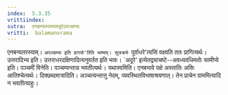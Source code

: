```yaml
---
index:  5.3.35
vrittiindex: 
sutra:  एनबन्यतरस्यामदूरेऽपञ्चम्याः
vritti:  balamanorama 
---
```


एनबन्यतरस्याम्। `अपञ्चम्या इति प्रागसे'रिति भाष्यम्। सूत्रक्रमे `पूर्वाधरे'त्यसिं वक्ष्यति ततः प्रागित्यर्थः। उत्तरादिभ्य इति। उत्तराधरदक्षिणादित्यनुवर्तत इति भावः। `अदूरे' इत्येतद्व्याचष्टे--अवध्यवधिमतोः सामीप्ये इति। पञ्चमीं विनेति। पञ्चम्यन्तान्न भवतीत्यर्थः। यथास्वमिति। एनबभावे पक्षे अस्तातिः असिः आतिश्चेत्यर्थः। दिक्छब्दमात्रादिति। अञ्चत्यन्तात्तु नेदम्, व्यवस्थितविभाषाश्रयणात्। तेन प्राचेन ग्राममित्यादि न भवतीत्याहुः। 

